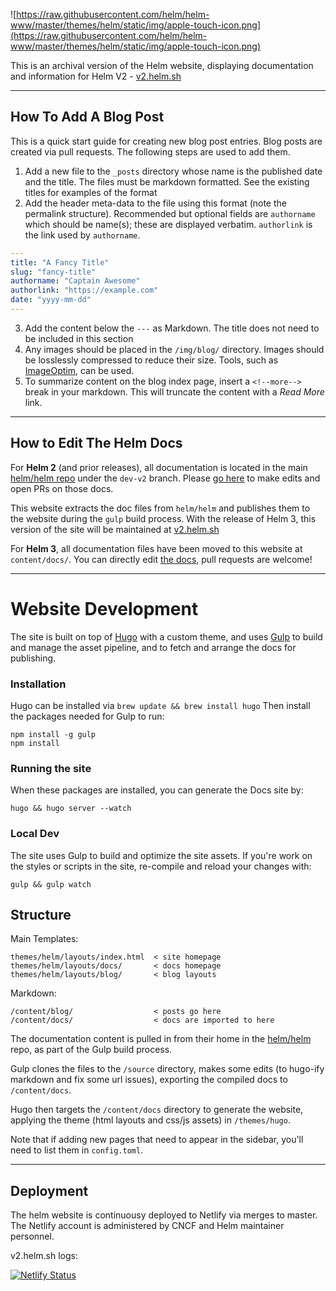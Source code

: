 ![https://raw.githubusercontent.com/helm/helm-www/master/themes/helm/static/img/apple-touch-icon.png](https://raw.githubusercontent.com/helm/helm-www/master/themes/helm/static/img/apple-touch-icon.png)


This is an archival version of the Helm website, displaying documentation and information for Helm V2 - [v2.helm.sh](https://v2.helm.sh/)

---

## How To Add A Blog Post

This is a quick start guide for creating new blog post entries. Blog posts are
created via pull requests. The following steps are used to add them.

1) Add a new file to the `_posts` directory whose name is the published date and the title. The files must be markdown formatted. See the existing titles for examples of the format
2) Add the header meta-data to the file using this format (note the permalink structure). Recommended but optional fields are `authorname` which should be name(s); these are displayed verbatim. `authorlink` is the link used by `authorname`.
```yaml
---
title: "A Fancy Title"
slug: "fancy-title"
authorname: "Captain Awesome"
authorlink: "https://example.com"
date: "yyyy-mm-dd"
---
```
3) Add the content below the `---` as Markdown. The title does not need to be included in this section
4) Any images should be placed in the `/img/blog/` directory. Images should be losslessly compressed to reduce their size. Tools, such as [ImageOptim](https://imageoptim.com/), can be used.
5) To summarize content on the blog index page, insert a `<!--more-->` break in your markdown. This will truncate the content with a _Read More_ link.

---

## How to Edit The Helm Docs

For **Helm 2** (and prior releases), all documentation is located in the main [helm/helm repo](https://github.com/helm/helm/tree/dev-v2/docs) under the `dev-v2` branch. Please [go here](https://github.com/helm/helm/tree/dev-v2/docs) to make edits and open PRs on those docs.

This website extracts the doc files from `helm/helm` and publishes them to the website during the `gulp` build process. With the release of Helm 3, this version of the site will be maintained at [v2.helm.sh](https://v2.helm.sh/)

For **Helm 3**, all documentation files have been moved to this website at `content/docs/`. You can directly edit [the docs](https://github.com/helm/helm-www/tree/master/content/docs), pull requests are welcome!

---

# Website Development

The site is built on top of [Hugo](https://gohugo.io/) with a custom theme, and uses [Gulp](https://gulpjs.com/) to build and manage the asset pipeline, and to fetch and arrange the docs for publishing.

### Installation

Hugo can be installed via `brew update && brew install hugo`
Then install the packages needed for Gulp to run:

```
npm install -g gulp
npm install
```

### Running the site

When these packages are installed, you can generate the Docs site by:

`hugo && hugo server --watch`

### Local Dev

The site uses Gulp to build and optimize the site assets. If you're work on the styles or scripts in the site, re-compile and reload your changes with:

`gulp && gulp watch`

## Structure

Main Templates:

```
themes/helm/layouts/index.html  < site homepage
themes/helm/layouts/docs/       < docs homepage
themes/helm/layouts/blog/       < blog layouts
```

Markdown:

```
/content/blog/                  < posts go here
/content/docs/                  < docs are imported to here
```

The documentation content is pulled in from their home in the [helm/helm](https://github.com/helm/helm/tree/master/docs) repo, as part of the Gulp build process.

Gulp clones the files to the `/source` directory, makes some edits (to hugo-ify markdown and fix some url issues), exporting the compiled docs to `/content/docs`.

Hugo then targets the `/content/docs` directory to generate the website, applying the theme (html layouts and css/js assets) in `/themes/hugo`.

Note that if adding new pages that need to appear in the sidebar, you'll need to list them in `config.toml`.

---

## Deployment

The helm website is continuousy deployed to Netlify via merges to master. The Netlify account is administered by CNCF and Helm maintainer personnel.

v2.helm.sh logs:

[![Netlify Status](https://api.netlify.com/api/v1/badges/ae8c7a84-1600-4a90-bc29-27c80d5a28f3/deploy-status)](https://app.netlify.com/sites/v2-helm/deploys)

